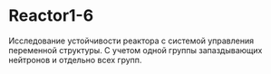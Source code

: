 # Reactor1-6

Исследование устойчивости реактора с системой управления переменной структуры.
С учетом одной группы запаздывающих нейтронов и отдельно всех групп. 
